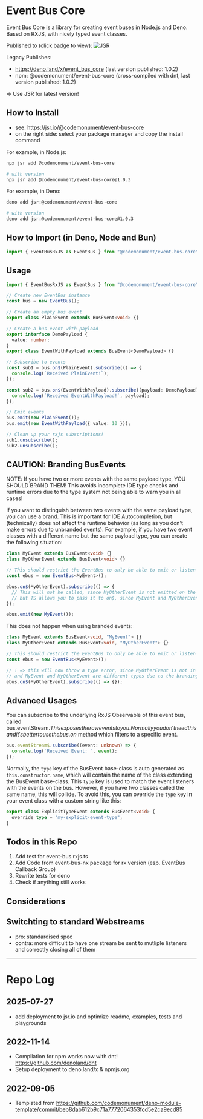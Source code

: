# Event Bus Core

Event Bus Core is a library for creating event buses in Node.js and Deno. Based
on RXJS, with nicely typed event classes.

Published to (click badge to view):
[![JSR](https://jsr.io/badges/@codemonument/event-bus-core)](https://jsr.io/@codemonument/event-bus-core)

Legacy Publishes:

- https://deno.land/x/event_bus_core (last version published: 1.0.2)
- npm: @codemonument/event-bus-core (cross-compiled with dnt, last version
  published: 1.0.2)

=> Use JSR for latest version!

## How to Install

- see: https://jsr.io/@codemonument/event-bus-core
- on the right side: select your package manager and copy the install command

For example, in Node.js:

```bash
npx jsr add @codemonument/event-bus-core

# with version
npx jsr add @codemonument/event-bus-core@1.0.3
```

For example, in Deno:

```bash
deno add jsr:@codemonument/event-bus-core

# with version
deno add jsr:@codemonument/event-bus-core@1.0.3
```

## How to Import (in Deno, Node and Bun)

```ts
import { EventBusRxJS as EventBus } from "@codemonument/event-bus-core";
```

## Usage

```ts
import { EventBusRxJS as EventBus } from "@codemonument/event-bus-core";

// Create new EventBus instance
const bus = new EventBus();

// Create an empty bus event
export class PlainEvent extends BusEvent<void> {}

// Create a bus event with payload
export interface DemoPayload {
  value: number;
}
export class EventWithPayload extends BusEvent<DemoPayload> {}

// Subscribe to events
const sub1 = bus.on$(PlainEvent).subscribe(() => {
  console.log(`Received PlainEvent!`);
});

const sub2 = bus.on$(EventWithPayload).subscribe((payload: DemoPayload) => {
  console.log(`Received EventWithPayload!`, payload);
});

// Emit events
bus.emit(new PlainEvent());
bus.emit(new EventWithPayload({ value: 10 }));

// Clean up your rxjs subscriptions!
sub1.unsubscribe();
sub2.unsubscribe();
```

## CAUTION: Branding BusEvents

NOTE: If you have two or more events with the same payload type, YOU SHOULD
BRAND THEM! This avoids incomplete IDE type checks and runtime errors due to the
type system not being able to warn you in all cases!

If you want to distinguish between two events with the same payload type, you
can use a brand. This is important for IDE Autocompletion, but (technically)
does not affect the runtime behavior (as long as you don't make errors due to
unbranded events). For example, if you have two event classes with a different
name but the same payload type, you can create the following situation:

```ts
class MyEvent extends BusEvent<void> {}
class MyOtherEvent extends BusEvent<void> {}

// This should restrict the EventBus to only be able to emit or listen to "MyEvent" instances
const ebus = new EventBus<MyEvent>();

ebus.on$(MyOtherEvent).subscribe(() => {
  // This will not be called, since MyOtherEvent is not emitted on the bus,
  // but TS allows you to pass it to on$, since MyEvent and MyOtherEvent both extend BusEvent<void>
});

ebus.emit(new MyEvent());
```

This does not happen when using branded events:

```ts
class MyEvent extends BusEvent<void, "MyEvent"> {}
class MyOtherEvent extends BusEvent<void, "MyOtherEvent"> {}

// This should restrict the EventBus to only be able to emit or listen to "MyEvent" instances
const ebus = new EventBus<MyEvent>();

// ! => this will now throw a type error, since MyOtherEvent is not in the allowed events
// and MyEvent and MyOtherEvent are different types due to the branding
ebus.on$(MyOtherEvent).subscribe(() => {});
```

## Advanced Usages

You can subscribe to the underlying RxJS Observable of this event bus, called
bus.eventStream$.
This exposes the raw events to you.
Normally you don't need this and it's better to use the bus.on$ method which
filters to a specific event.

```ts
bus.eventStream$.subscribe((event: unknown) => {
  console.log(`Received Event: `, event);
});
```

Normally, the `type` key of the BusEvent base-class is auto generated as
`this.constructor.name`, which will contain the name of the class extending the
BusEvent base-class. This `type` key is used to match the event listeners with
the events on the bus. However, if you have two classes called the same name,
this will collide. To avoid this, you can override the `type` key in your event
class with a custom string like this:

```ts
export class ExplicitTypeEvent extends BusEvent<void> {
  override type = "my-explicit-event-type";
}
```

## Todos in this Repo

1. Add test for event-bus.rxjs.ts
2. Add Code from event-bus-nx package for rx version (esp. EventBus Callback
   Group)
3. Rewrite tests for deno
4. Check if anything still works

## Considerations

## Switchting to standard Webstreams

- pro: standardised spec
- contra: more difficult to have one stream be sent to mutliple listeners and
  correctly closing all of them

---

# Repo Log

## 2025-07-27

- add deployment to jsr.io and optimize readme, examples, tests and playgrounds

## 2022-11-14

- Compilation for npm works now with dnt! https://github.com/denoland/dnt
- Setup deployment to deno.land/x & npmjs.org

## 2022-09-05

- Templated from
  https://github.com/codemonument/deno-module-template/commit/beb8dab612b9c71a7772064353fcd5e2ca9ecd85
